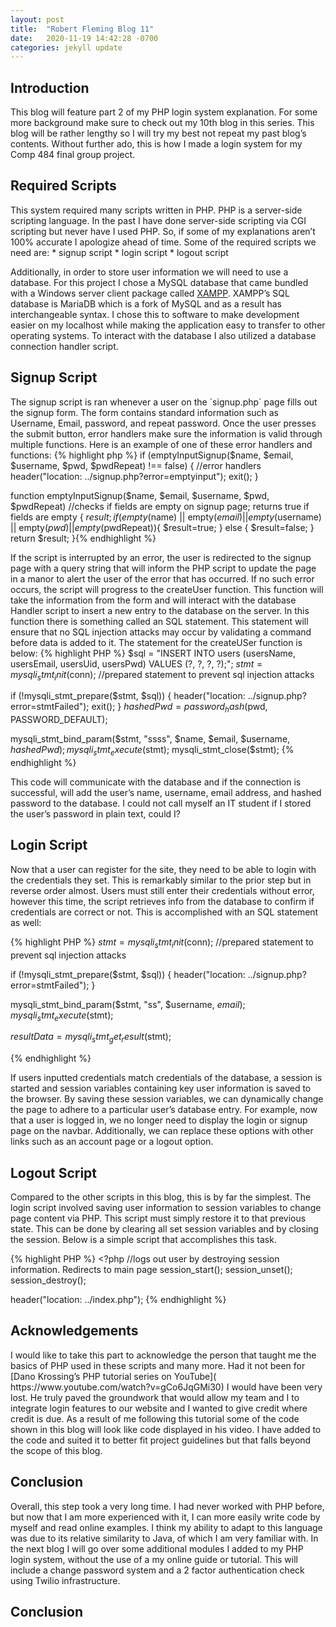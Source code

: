 ```yaml
---
layout: post
title:  "Robert Fleming Blog 11"
date:   2020-11-19 14:42:28 -0700
categories: jekyll update
---
```



<h2>Introduction</h2>
This blog will feature part 2 of my PHP login system explanation. For some more background make sure to check out my 10th blog in this series. This blog will be rather lengthy so I will try my best not repeat my past blog’s contents. Without further ado, this is how I made a login system for my Comp 484 final group project.

<h2>Required Scripts</h2>
This system required many scripts written in PHP. PHP is a server-side scripting language. In the past I have done server-side scripting via CGI scripting but never have I used PHP. So, if some of my explanations aren’t 100% accurate I apologize ahead of time. Some of the required scripts we need are:
*	signup script
*	login script
*	logout script

Additionally, in order to store user information we will need to use a database. For this project I chose a MySQL database that came bundled with a Windows server client package called [XAMPP]( https://www.apachefriends.org/index.html). XAMPP’s SQL database is MariaDB which is a fork of MySQL and as a result has interchangeable syntax. I chose this to software to make development easier on my localhost while making the application easy to transfer to other operating systems. To interact with the database I also utilized a database connection handler script.

<h2>Signup Script</h2>
The signup script is ran whenever a user on the `signup.php` page fills out the signup form. The form contains standard information such as Username, Email, password, and repeat password. Once the user presses the submit button, error handlers make sure the information is valid through multiple functions. Here is an example of one of these error handlers and functions:
{% highlight php %}
  if (emptyInputSignup($name, $email, $username, $pwd, $pwdRepeat) !== false) { //error handlers
    header("location: ../signup.php?error=emptyinput");
    exit();
  }


function emptyInputSignup($name, $email, $username, $pwd, $pwdRepeat) //checks if fields are empty on signup page; returns true if fields are empty
{
  $result;
  if(empty($name) || empty($email) || empty($username) || empty($pwd) || empty($pwdRepeat)){
    $result=true;
  }
  else {
    $result=false;
  }
  return $result;
}{% endhighlight %}


If the script is interrupted by an error, the user is redirected to the signup page with a query string that will inform the PHP script to update the page in a manor to alert the user of the error that has occurred. If no such error occurs, the script will progress to the createUser function. This function will take the information from the form and will interact with the database Handler script to insert a new entry to the database on the server. In this function there is something called an SQL statement. This statement will ensure that no SQL injection attacks may occur by validating a command before data is added to it. The statement for the createUSer function is below:
{% highlight PHP %}
	  $sql = "INSERT INTO users (usersName, usersEmail, usersUid, usersPwd) VALUES (?, ?, ?, ?);";
  $stmt = mysqli_stmt_init($conn); //prepared statement to prevent sql injection attacks

  if (!mysqli_stmt_prepare($stmt, $sql)) {
    header("location: ../signup.php?error=stmtFailed");
    exit();
  }
  $hashedPwd = password_hash($pwd, PASSWORD_DEFAULT);

  mysqli_stmt_bind_param($stmt, "ssss", $name, $email, $username, $hashedPwd);
  mysqli_stmt_execute($stmt);
  mysqli_stmt_close($stmt);
{% endhighlight %}

This code will communicate with the database and if the connection is successful, will add the user’s name, username, email address, and hashed password to the database. I could not call myself an IT student if I stored the user’s password in plain text, could I? 


<h2>Login Script</h2>
Now that a user can register for the site, they need to be able to login with the credentials they set. This is remarkably similar to the prior step but in reverse order almost. Users must still enter their credentials without error, however this time, the script retrieves info from the database to confirm if credentials are correct or not. This is accomplished with an SQL statement as well:

{% highlight PHP %}
	$stmt = mysqli_stmt_init($conn); //prepared statement to prevent sql injection attacks

  if (!mysqli_stmt_prepare($stmt, $sql)) {
    header("location: ../signup.php?error=stmtFailed");
  }

  mysqli_stmt_bind_param($stmt, "ss", $username, $email);
  mysqli_stmt_execute($stmt);

  $resultData = mysqli_stmt_get_result($stmt);

{% endhighlight %}

If users inputted credentials match credentials of the database, a session is started and session variables containing key user information is saved to the browser. By saving these session variables, we can dynamically change the page to adhere to a particular user’s database entry. For example, now that a user is logged in, we no longer need to display the login or signup page on the navbar. Additionally, we can replace these options with other links such as an account page or a logout option. 


<h2>Logout Script</h2>
Compared to the other scripts in this blog, this is by far the simplest. The login script involved saving user information to session variables to change page content via PHP. This script must simply restore it to that previous state. This can be done by clearing all set session variables and by closing the session. Below is a simple script that accomplishes this task.

{% highlight PHP %}
	<?php
//logs out user by destroying session information. Redirects to main page
session_start();
session_unset();
session_destroy();

header("location: ../index.php");
{% endhighlight %}


<h2>Acknowledgements</h2>
I would like to take this part to acknowledge the person that taught me the basics of PHP used in these scripts and many more. Had it not been for [Dano Krossing’s PHP tutorial series on YouTube]( https://www.youtube.com/watch?v=gCo6JqGMi30) I would have been very lost. He truly paved the groundwork that would allow my team and I to integrate login features to our website and I wanted to give credit where credit is due. As a result of me following this tutorial some of the code shown in this blog will look like code displayed in his video. I have added to the code and suited it to better fit project guidelines but that falls beyond the scope of this blog. 


<h2>Conclusion</h2>
Overall, this step took a very long time. I had never worked with PHP before, but now that I am more experienced with it, I can more easily write code by myself and read online examples. I think my ability to adapt to this language was due to its relative similarity to Java, of which I am very familiar with. In the next blog I will go over some additional modules I added to my PHP login system, without the use of a my online guide or tutorial. This will include a change password system and a 2 factor authentication check using Twilio infrastructure. 










<h2>Conclusion</h2>
